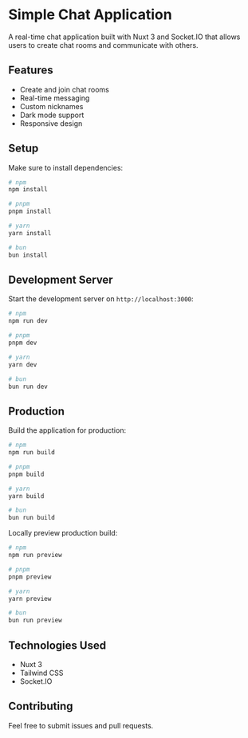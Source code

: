 # Simple Chat Application

A real-time chat application built with Nuxt 3 and Socket.IO that allows users to create chat rooms and communicate with others.

## Features

- Create and join chat rooms
- Real-time messaging
- Custom nicknames
- Dark mode support
- Responsive design

## Setup

Make sure to install dependencies:

```bash
# npm
npm install

# pnpm
pnpm install

# yarn
yarn install

# bun
bun install
```

## Development Server

Start the development server on `http://localhost:3000`:

```bash
# npm
npm run dev

# pnpm
pnpm dev

# yarn
yarn dev

# bun
bun run dev
```

## Production

Build the application for production:

```bash
# npm
npm run build

# pnpm
pnpm build

# yarn
yarn build

# bun
bun run build
```

Locally preview production build:

```bash
# npm
npm run preview

# pnpm
pnpm preview

# yarn
yarn preview

# bun
bun run preview
```

## Technologies Used

- Nuxt 3
- Tailwind CSS
- Socket.IO

## Contributing

Feel free to submit issues and pull requests.
